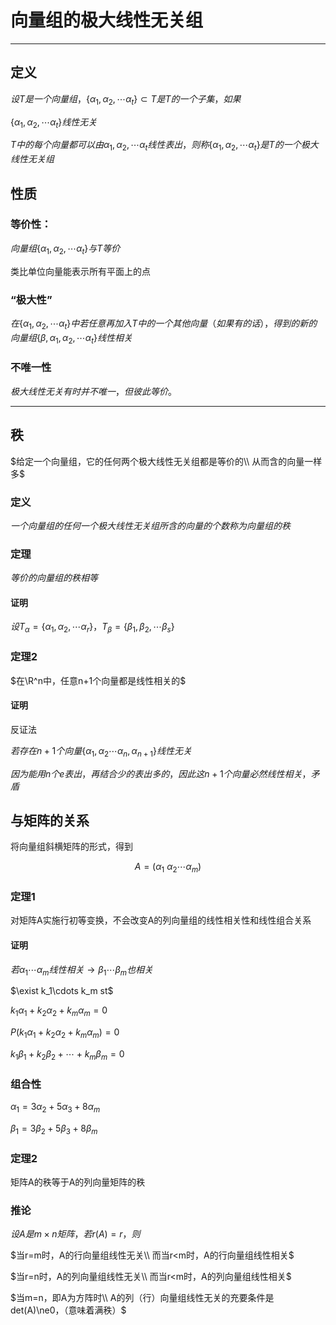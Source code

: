 # 向量组的极大线性无关组

---

## 定义

$设T是一个向量组，\{\alpha_1,\alpha_2,\cdots \alpha_t\}\subset T是T的一个子集，如果$

$\{\alpha_1,\alpha_2,\cdots \alpha_t\}线性无关$

$T中的每个向量都可以由\alpha_1,\alpha_2,\cdots \alpha_t线性表出，则称\{\alpha_1,\alpha_2,\cdots \alpha_t\}是T的一个极大线性无关组$

## 性质

### 等价性：

$向量组\{\alpha_1,\alpha_2,\cdots \alpha_t\}与T等价$

类比单位向量能表示所有平面上的点

### “极大性”

$在\{\alpha_1,\alpha_2,\cdots \alpha_t\}中若任意再加入T中的一个其他向量（如果有的话），得到的新的向量组\{\beta,\alpha_1,\alpha_2,\cdots \alpha_t\}线性相关$

### 不唯一性

$极大线性无关有时并不唯一，但彼此等价。$

---

## 秩

$给定一个向量组，它的任何两个极大线性无关组都是等价的\\
从而含的向量一样多$

### 定义

$一个向量组的任何一个极大线性无关组所含的向量的个数称为向量组的秩$

### 定理

$等价的向量组的秩相等$

#### 证明

$设T_\alpha =\{\alpha_1,\alpha_2,\cdots \alpha_r\}，T_\beta =\{\beta_1,\beta_2,\cdots \beta_s\}$

### 定理2

$在\R^n中，任意n+1个向量都是线性相关的$

#### 证明

反证法

$若存在n+1个向量\{\alpha_1,\alpha_2\cdots\alpha_n,\alpha_{n+1}\}线性无关$

$因为能用n个e表出，再结合少的表出多的，因此这n+1个向量必然线性相关，矛盾$

## 与矩阵的关系

将向量组斜横矩阵的形式，得到

$$A=(\alpha_1\ \alpha_2\cdots \alpha_m)$$

### 定理1

对矩阵A实施行初等变换，不会改变A的列向量组的线性相关性和线性组合关系

#### 证明

$若\alpha_1\cdots \alpha_m线性相关\to \beta_1\cdots \beta_m也相关$

$\exist k_1\cdots k_m st$

$k_1\alpha_1+k_2\alpha_2+k_m\alpha_m=0$

$P(k_1\alpha_1+k_2\alpha_2+k_m\alpha_m)=0$

$k_1\beta_1+k_2\beta_2+\cdots+k_m\beta_m=0$

### 组合性

$\alpha_1=3\alpha_2+5\alpha_3+8\alpha_m$

$\beta_1=3\beta_2+5\beta_3+8\beta_m$


### 定理2

矩阵A的秩等于A的列向量矩阵的秩

### 推论

$设A是m\times n矩阵，若r(A)=r，则$

$当r=m时，A的行向量组线性无关\\
而当r<m时，A的行向量组线性相关$

$当r=n时，A的列向量组线性无关\\
而当r<m时，A的列向量组线性相关$

$当m=n，即A为方阵时\\
A的列（行）向量组线性无关的充要条件是det(A)\ne0，（意味着满秩）$


